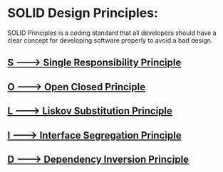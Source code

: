 # SOLID Design Principles:
SOLID Principles is a coding standard that all developers should have a clear concept for developing software properly to avoid a bad design. 

## [S ---> Single Responsibility Principle](https://github.com/WilcyWilson/SOLID-Design-Principles/blob/master/SingleResponsibilityPrinciple/README.md)

## [O ---> Open Closed Principle](https://github.com/WilcyWilson/SOLID-Design-Principles/blob/master/OpenClosedPrinciple/README.md)

## [L ---> Liskov Substitution Principle](https://github.com/WilcyWilson/SOLID-Design-Principles/blob/master/LiskovSubstitutionPrinciple/README.md)

## [I ---> Interface Segregation Principle](https://github.com/WilcyWilson/SOLID-Design-Principles/blob/master/InterfaceSegregationPrinciple/README.md)

## [D ---> Dependency Inversion Principle](https://github.com/WilcyWilson/SOLID-Design-Principles/blob/master/SDependencyInversionPrinciple/README.md)
